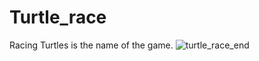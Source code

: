 # Turtle_race
Racing Turtles is the name of the game.
![turtle_race_end](https://user-images.githubusercontent.com/64991182/111886077-4cbf8e80-89aa-11eb-87b4-0b94790cb6e3.jpeg)
